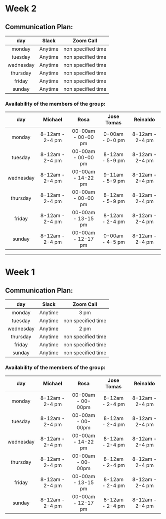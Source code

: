 # Week 2
## Communication Plan:

|  day     |       Slack   |   Zoom Call      |
|:--------:|:-------------:|:----------------:|
|monday    |Anytime        |non specified time            |
|tuesday   |Anytime        |non specified time|
|wednesday |Anytime        |non specified time              |
|thursday  |Anytime        |non specified time|
|friday    |Anytime        |non specified time|
|sunday    |Anytime        |non specified time|

### Availability of the members of the group:     

|  day     |     Michael   |     Rosa         |    Jose Tomas |       Reinaldo  |
|:--------:|:-------------:|:----------------:|:-------------:|:---------------:|
|monday    |8-12am - 2-4 pm|00-00am - 00-00 pm|0-00am - 0-0 pm|8-12am - 2-4 pm  |
|tuesday   |8-12am - 2-4 pm|00-00am - 00-00 pm|8-12am - 5-9 pm|8-12am - 2-4 pm  |
|wednesday |8-12am - 2-4 pm|00-00am - 14-22 pm|9-11am - 5-9 pm|8-12am - 2-4 pm  |
|thursday  |8-12am - 2-4 pm|00-00am - 00-00 pm|8-12am - 5-9 pm|8-12am - 2-4 pm  |
|friday    |8-12am - 2-4 pm|00-00am - 13-15 pm|8-12am - 2-4 pm|8-12am - 2-4 pm  |
|sunday    |8-12am - 2-4 pm|00-00am - 12-17 pm|0-00am - 4-5 pm|8-12am - 2-4 pm  |

*********** 

# Week 1
## Communication Plan:

|  day     |       Slack   |   Zoom Call      |
|:--------:|:-------------:|:----------------:|
|monday    |Anytime        |3 pm              |
|tuesday   |Anytime        |non specified time|
|wednesday |Anytime        |2 pm              |
|thursday  |Anytime        |non specified time|
|friday    |Anytime        |non specified time|
|sunday    |Anytime        |non specified time|

### Availability of the members of the group:     

|  day     |     Michael   |     Rosa      |    Jose Tomas |       Reinaldo  |
|:--------:|:-------------:|:-------------:|:-------------:|:---------------:|
|monday    |8-12am - 2-4 pm|00-00am - 00-00pm|8-12am - 2-4 pm|8-12am - 2-4 pm  |
|tuesday   |8-12am - 2-4 pm|00-00am - 00-00pm|8-12am - 2-4 pm|8-12am - 2-4 pm  |
|wednesday |8-12am - 2-4 pm|00-00am - 14-22 pm|8-12am - 2-4 pm|8-12am - 2-4 pm  |
|thursday  |8-12am - 2-4 pm|00-00am - 00-00pm|8-12am - 2-4 pm|8-12am - 2-4 pm  |
|friday    |8-12am - 2-4 pm|00-00am - 13-15 pm|8-12am - 2-4 pm|8-12am - 2-4 pm  |
|sunday    |8-12am - 2-4 pm|00-00am - 12-17 pm|8-12am - 2-4 pm|8-12am - 2-4 pm  |